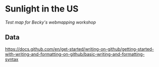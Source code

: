 # Sunlight in the US
*Test map for Becky's webmapping workshop*

## Data

https://docs.github.com/en/get-started/writing-on-github/getting-started-with-writing-and-formatting-on-github/basic-writing-and-formatting-syntax
